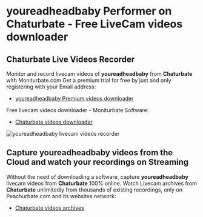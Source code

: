 # youreadheadbaby Performer on Chaturbate - Free LiveCam videos downloader

## Chaturbate Live Videos Recorder

Monitor and record livecam videos of **youreadheadbaby** from **Chaturbate** with Moniturbate.com
Get a premium trial for free by just and only registering with your Email address:
* [youreadheadbaby Premium videos downloader](https://moniturbate.com/request-demo-licence-key.html)

Free livecam videos downloader - Moniturbate Software:
* [Chaturbate videos downloader](https://moniturbate.com/moniturbate-download-software.html)

![youreadheadbaby livecam videos recorder](https://peachurnet.com/templates/moniturbate-software.png)


## Capture youreadheadbaby videos from the Cloud and watch your recordings on Streaming

Without the need of downloading a software, capture **youreadheadbaby** livecam videos from **Chaturbate** 100% online.
Watch Livecam archives from **Chaturbate** unlimitedly from thousands of existing recordings, only on Peachurbate.com and its websites network:
* [Chaturbate videos archives](https://peachurnet.com/)